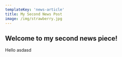 ```yaml
---
templateKey: 'news-article'
title: My Second News Post
image: /img/strawberry.jpg
---
```

## Welcome to my second news piece!

Hello asdasd
